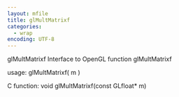```yaml
---
layout: mfile
title: glMultMatrixf
categories:
  - wrap
encoding: UTF-8
---
```


glMultMatrixf  Interface to OpenGL function glMultMatrixf

usage:  glMultMatrixf( m )

C function:  void glMultMatrixf(const GLfloat\* m)